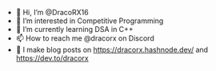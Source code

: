 - 👋 Hi, I’m @DracoRX16
- 👀 I’m interested in Competitive Programming
- 🌱 I’m currently learning DSA in C++
- 📫 How to reach me @dracorx on Discord
- 📧 I make blog posts on https://dracorx.hashnode.dev/ and https://dev.to/dracorx

<!---
DracoRX16/DracoRX16 is a ✨ special ✨ repository because its `README.md` (this file) appears on your GitHub profile.
You can click the Preview link to take a look at your changes.
--->

